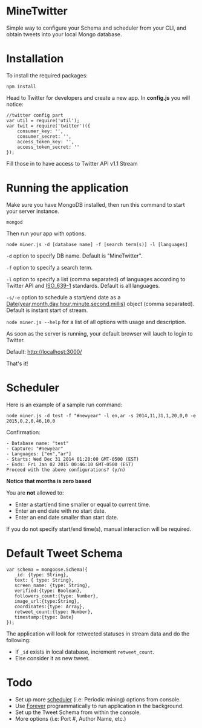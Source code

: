 MineTwitter
===========

Simple way to configure your Schema and scheduler from your CLI, and obtain tweets into your local Mongo database.

Installation
============

To install the required packages:

`npm install`

Head to Twitter for developers and create a new app. In **config.js** you will notice:

    //twitter config part
    var util = require('util');
    var twit = require('twitter')({
	    consumer_key: '',
        consumer_secret: '',
        access_token_key: '',
        access_token_secret: ''
    });

Fill those in to have access to Twitter API v1.1 Stream

Running the application
=======================

Make sure you have MongoDB installed, then run this command to start your server instance.

`mongod`

Then run your app with options.

`node miner.js -d [database name] -f [search term(s)] -l [languages]`

`-d` option to specify DB name. Default is "MineTwitter".

`-f` option to specify a search term.

`-l` option to specify a list (comma separated) of languages according to Twitter API and [ISO_639-1](http://en.wikipedia.org/wiki/List_of_ISO_639-1_codes) standards. Default is all languages.

`-s/-e` option to schedule a start/end date as a [Date(year,month,day,hour,minute,second,millis)](https://developer.mozilla.org/en-US/docs/Web/JavaScript/Reference/Global_Objects/Date#Example:_Two_digit_years_map_to_1900_-_1999) object (comma separated). Default is instant start of stream.

`node miner.js --help` for a list of all options with usage and description.

As soon as the server is running, your default browser will lauch to login to Twitter.

Default: [http://localhost:3000/](http://localhost:3000/)

That's it!

Scheduler
=========
Here is an example of a sample run command:

`node miner.js -d test -f "#newyear" -l en,ar -s 2014,11,31,1,20,0,0 -e 2015,0,2,0,46,10,0`

Confirmation:

    - Database name: "test"
	- Capture: "#newyear"
	- Languages: ["en","ar"]
	- Starts: Wed Dec 31 2014 01:20:00 GMT-0500 (EST)
	- Ends: Fri Jan 02 2015 00:46:10 GMT-0500 (EST)
    Proceed with the above configurations? (y/n)

**Notice that months is zero based**

You are **not** allowed to:

- Enter a start/end time smaller or equal to current time.
- Enter an end date with no start date.
- Enter an end date smaller than start date.

If you do not specify start/end time(s), manual interaction will be required. 

Default Tweet Schema
====================
    var schema = mongoose.Schema({
       _id: {type: String},
  	   text: { type: String},
  	   screen_name: {type: String},
   	   verified:{type: Boolean},
  	   followers_count:{type: Number},
  	   image_url:{type:String},
  	   coordinates:{type: Array},
  	   retweet_count:{type: Number},
  	   timestamp:{type: Date}
    });

The application will look for retweeted statuses in stream data and do the following:

- If `_id` exists in local database, increment `retweet_count`.
- Else consider it as new tweet.

Todo
====

- Set up more [scheduler](https://github.com/mattpat/node-schedule) (i.e: Periodic mining) options from console.
- Use [Forever](https://github.com/foreverjs/forever-monitor) programmatically to run application in the background.
- Set up the Tweet Schema from within the console.
- More options (i.e: Port #, Author Name, etc.)
